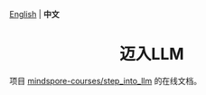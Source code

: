 [English](README.md) | **中文**

<h1 align="center">迈入LLM</h1>

项目 [mindspore-courses/step_into_llm](https://github.com/mindspore-courses/step_into_llm) 的在线文档。